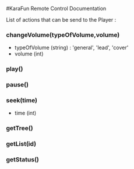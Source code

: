 #KaraFun Remote Control Documentation

List of actions that can be send to the Player : 

### changeVolume(typeOfVolume,volume)
- typeOfVolume (string) : 'general', 'lead', 'cover'
- volume (int)

### play()
### pause()
### seek(time)
- time (int)

### getTree()
### getList(id)
### getStatus()
